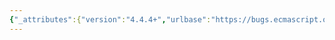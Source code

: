 ```yaml
---
{"_attributes":{"version":"4.4.4+","urlbase":"https://bugs.ecmascript.org/","maintainer":"dherman@mozilla.com"},"bug":{"bug_id":4138,"creation_ts":"2015-03-07 14:58:00 -0800","short_desc":"20.3.1.4: italic right-paren","delta_ts":"2015-03-17 16:57:10 -0700","product":"Draft for 6th Edition","component":"editorial issue","version":"Rev 35: March 4, 2015 Release Candidate 2","rep_platform":"All","op_sys":"All","bug_status":"RESOLVED","resolution":"FIXED","priority":"Normal","bug_severity":"minor","everconfirmed":true,"reporter":{"uid":"jmdyck","name":"Michael Dyck"},"assigned_to":{"uid":"allen","name":"Allen Wirfs-Brock"},"long_desc":[{"commentid":13629,"comment_count":0,"who":{"uid":"jmdyck","name":"Michael Dyck"},"bug_when":"2015-03-07 14:58:10 -0800","thetext":"In 20.3.1.4 \"Month Number\",\nthe definition of DayWithinYear says:\n   DayWithinYear(t)= Day(t)-DayFromYear(YearFromTime(t))\nwhere the second-last right-paren is in an italic font.\n\nChange it to an upright font."},{"commentid":13632,"comment_count":1,"who":{"uid":"allen","name":"Allen Wirfs-Brock"},"bug_when":"2015-03-07 17:02:23 -0800","thetext":"fixed in rev36 editor's draft"},{"commentid":13853,"comment_count":2,"who":{"uid":"allen","name":"Allen Wirfs-Brock"},"bug_when":"2015-03-17 16:57:10 -0700","thetext":"in rev36"}]}}
---
```

